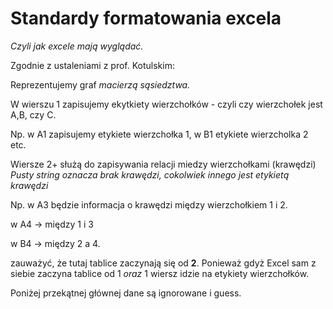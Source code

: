 # Standardy formatowania excela

*Czyli jak excele mają wyglądać.*

Zgodnie z ustaleniami z prof. Kotulskim:

Reprezentujemy graf *macierzą sąsiedztwa.*

W wierszu 1 zapisujemy ekytkiety wierzchołków - czyli czy wierzchołek jest A,B, czy C.

Np. w A1 zapisujemy etykiete wierzchołka 1, w B1 etykiete wierzcholka 2 etc.

Wiersze 2+ służą do zapisywania relacji miedzy wierzchołkami (krawędzi)
*Pusty string oznacza brak krawędzi, cokolwiek innego jest etykietą krawędzi*

Np. w A3 będzie informacja o krawędzi między wierzchołkiem 1 i 2.

w A4 -> między 1 i 3

w B4 -> między 2 a 4.

zauważyć, że tutaj tablice zaczynają się od **2**. Ponieważ gdyż Excel sam z siebie zaczyna tablice od 1 *oraz* 1 wiersz idzie na etykiety wierzchołków.

Poniżej przekątnej głównej dane są ignorowane i guess.